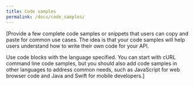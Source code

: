 ```yaml
---
title: Code samples
permalink: /docs/code_samples/
---
```


[Provide a few complete code samples or snippets that users can copy and paste for common use cases. The idea is that your code samples will help users understand how to write their own code for your API.

Use code blocks with the language specified. You can start with cURL command line code samples, but you should also add code samples in other languages to address common needs, such as JavaScript for web browser code and Java and Swift for mobile developers.]

